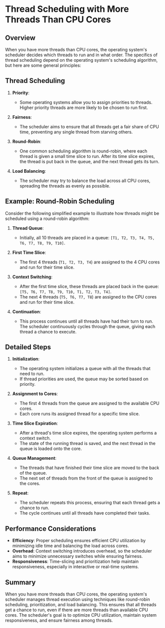 
# Thread Scheduling with More Threads Than CPU Cores

## Overview

When you have more threads than CPU cores, the operating system's scheduler decides which threads to run and in what order. The specifics of thread scheduling depend on the operating system's scheduling algorithm, but here are some general principles:

## Thread Scheduling

1. **Priority**:
   - Some operating systems allow you to assign priorities to threads. Higher priority threads are more likely to be chosen to run first.

2. **Fairness**:
   - The scheduler aims to ensure that all threads get a fair share of CPU time, preventing any single thread from starving others.

3. **Round-Robin**:
   - One common scheduling algorithm is round-robin, where each thread is given a small time slice to run. After its time slice expires, the thread is put back in the queue, and the next thread gets its turn.

4. **Load Balancing**:
   - The scheduler may try to balance the load across all CPU cores, spreading the threads as evenly as possible.

## Example: Round-Robin Scheduling

Consider the following simplified example to illustrate how threads might be scheduled using a round-robin algorithm:

1. **Thread Queue**:
   - Initially, all 10 threads are placed in a queue: `[T1, T2, T3, T4, T5, T6, T7, T8, T9, T10]`.

2. **First Time Slice**:
   - The first 4 threads (`T1, T2, T3, T4`) are assigned to the 4 CPU cores and run for their time slice.

3. **Context Switching**:
   - After the first time slice, these threads are placed back in the queue: `[T5, T6, T7, T8, T9, T10, T1, T2, T3, T4]`.
   - The next 4 threads (`T5, T6, T7, T8`) are assigned to the CPU cores and run for their time slice.

4. **Continuation**:
   - This process continues until all threads have had their turn to run. The scheduler continuously cycles through the queue, giving each thread a chance to execute.

## Detailed Steps

1. **Initialization**:
   - The operating system initializes a queue with all the threads that need to run.
   - If thread priorities are used, the queue may be sorted based on priority.

2. **Assignment to Cores**:
   - The first 4 threads from the queue are assigned to the available CPU cores.
   - Each core runs its assigned thread for a specific time slice.

3. **Time Slice Expiration**:
   - After a thread's time slice expires, the operating system performs a context switch.
   - The state of the running thread is saved, and the next thread in the queue is loaded onto the core.

4. **Queue Management**:
   - The threads that have finished their time slice are moved to the back of the queue.
   - The next set of threads from the front of the queue is assigned to the cores.

5. **Repeat**:
   - The scheduler repeats this process, ensuring that each thread gets a chance to run.
   - The cycle continues until all threads have completed their tasks.

## Performance Considerations

- **Efficiency**: Proper scheduling ensures efficient CPU utilization by minimizing idle time and balancing the load across cores.
- **Overhead**: Context switching introduces overhead, so the scheduler aims to minimize unnecessary switches while ensuring fairness.
- **Responsiveness**: Time-slicing and prioritization help maintain responsiveness, especially in interactive or real-time systems.

## Summary

When you have more threads than CPU cores, the operating system's scheduler manages thread execution using techniques like round-robin scheduling, prioritization, and load balancing. This ensures that all threads get a chance to run, even if there are more threads than available CPU cores. The scheduler's goal is to optimize CPU utilization, maintain system responsiveness, and ensure fairness among threads.
